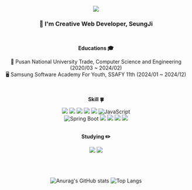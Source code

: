 <p align='center'>
    <img src="https://capsule-render.vercel.app/api?type=waving&color=gradient&height=250&section=header&text=Welcome&fontSize=80"/>
</p>

<div align=center>
<!--소개-->
<h3 align="center">👋 I'm Creative Web Developer, SeungJi</h3>

<br/>

<p text-align="center">
  <strong> Educations 🎓 </strong>
  <br/>
  
  📘 Pusan National University Trade, Computer Science and Engineering (2020/03 ~ 2024/02)
  <br/>
  🖥️ Samsung Software Academy For Youth, SSAFY 11th (2024/01 ~ 2024/12)
</p>
<br/>
 
 <!--기술스택-->
  <strong> Skill :four_leaf_clover: </strong>
  
  <!--백-->
  <img src="https://img.shields.io/badge/Java-007396?style=flat&logo=Java&logoColor=white"/> 
  <img src="https://img.shields.io/badge/C++-00599C?style=flat&logo=C%2B%2B&logoColor=white">
  <img src="https://img.shields.io/badge/Python-3766AB?style=flat&logo=Python&logoColor=white"/>
  <!--프론트-->
  <img src="https://img.shields.io/badge/HTML5-E34F26?style=flat&logo=html5&logoColor=white"/>
  <img src="https://img.shields.io/badge/CSS3-1572B6?style=flat&logo=css3&logoColor=white"/>
  <img src="https://img.shields.io/badge/JavaScript-F7DF1E?style=flat&logo=JavaScript&logoColor=white" alt="JavaScript">
  <br/>

  <img src="https://img.shields.io/badge/Spring_Boot-6DB33F?style=flat&logo=Spring-Boot&logoColor=white" alt="Spring Boot">
  <img src="https://img.shields.io/badge/Django-092E20?style=flat&logo=django&logoColor=white"/>
  <img src="https://img.shields.io/badge/Vue.js-35495E?style=flat&logo=vue.js&logoColor=4FC08D"/>
  <img src="https://img.shields.io/badge/React-61DAFB?style=flat&logo=React&logoColor=white"/>
  <img src="https://img.shields.io/badge/mysql-4479A1?style=flat&logo=mysql&logoColor=white"> 

  </br>
  </br>
  
 <!--공부중 -->
 
<strong> Studying :pencil2: </strong> 

<img src="https://img.shields.io/badge/Unity-FFFFFF?style=flat&logo=Unity&logoColor=white"/>
<img src="https://img.shields.io/badge/Spring Security-6DB33F?style=flat&logo=springsecurity&logoColor=white"/>

  <br/>
  <br/>
  <br/>
  <br/>
  

<!-- 깃허브 스탯-->
   ![Anurag's GitHub stats](https://github-readme-stats.vercel.app/api?username=Seungjida&show_icons=true&theme=transparent&count_private=true&include_all_commits=true&hide_title=true)  ![Top Langs](https://github-readme-stats.vercel.app/api/top-langs/?username=Seungjida&hide=Seungjida%20notebook&layout=compact)

   <br/>
